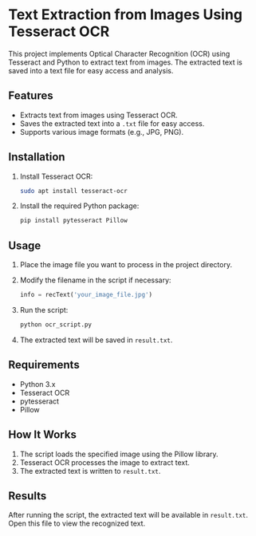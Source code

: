 
# Text Extraction from Images Using Tesseract OCR



This project implements Optical Character Recognition (OCR) using Tesseract and Python to extract text from images. The extracted text is saved into a text file for easy access and analysis.



## Features

- Extracts text from images using Tesseract OCR.
- Saves the extracted text into a `.txt` file for easy access.
- Supports various image formats (e.g., JPG, PNG).

## Installation

1. Install Tesseract OCR:
   ```bash
   sudo apt install tesseract-ocr
   ```

2. Install the required Python package:
   ```bash
   pip install pytesseract Pillow
   ```

## Usage

1. Place the image file you want to process in the project directory.
2. Modify the filename in the script if necessary:
   ```python
   info = recText('your_image_file.jpg')
   ```

3. Run the script:
   ```bash
   python ocr_script.py
   ```

4. The extracted text will be saved in `result.txt`.

## Requirements

- Python 3.x
- Tesseract OCR
- pytesseract
- Pillow

## How It Works

1. The script loads the specified image using the Pillow library.
2. Tesseract OCR processes the image to extract text.
3. The extracted text is written to `result.txt`.

## Results

After running the script, the extracted text will be available in `result.txt`. Open this file to view the recognized text.
